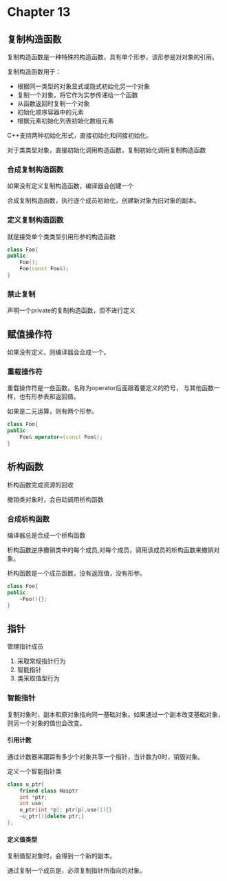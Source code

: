 # Chapter 13

## 复制构造函数

复制构造函数是一种特殊的构造函数，具有单个形参，该形参是对对象的引用。

复制构造函数用于：
+ 根据同一类型的对象显式或隐式初始化另一个对象
+ 复制一个对象，将它作为实参传递给一个函数
+ 从函数返回时复制一个对象
+ 初始化顺序容器中的元素
+ 根据元素初始化列表初始化数组元素

C++支持两种初始化形式，直接初始化和间接初始化。

对于类类型对象，直接初始化调用构造函数，复制初始化调用复制构造函数


### 合成复制构造函数

如果没有定义复制构造函数，编译器会创建一个

合成复制构造函数，执行逐个成员初始化，创建新对象为旧对象的副本。

### 定义复制构造函数

就是接受单个类类型引用形参的构造函数

``` c++
class Foo{
public:
	Foo();
	Foo(const Foo&);
}
```

### 禁止复制

声明一个private的复制构造函数，但不进行定义

## 赋值操作符

如果没有定义，则编译器会合成一个。

### 重载操作符

重载操作符是一些函数，名称为operator后面跟着要定义的符号，
与其他函数一样，也有形参表和返回值。

如果是二元运算，则有两个形参。

``` c++
class Foo{
public:
	Foo& operator=(const Foo&);
}
```

## 析构函数

析构函数完成资源的回收

撤销类对象时，会自动调用析构函数

### 合成析构函数

编译器总是合成一个析构函数

析构函数逆序撤销类中的每个成员,对每个成员，调用该成员的析构函数来撤销对象。

析构函数是一个成员函数，没有返回值，没有形参。

``` c++
class Foo{
public:
	~Foo(){};
}
```

## 指针

管理指针成员
1. 采取常规指针行为
2. 智能指针
3. 类采取值型行为

### 智能指针

复制对象时，副本和原对象指向同一基础对象。如果通过一个副本改变基础对象，则另一个对象的值也会改变。

#### 引用计数

通过计数器来跟踪有多少个对象共享一个指针，当计数为0时，销毁对象。

定义一个智能指针类
``` c++
class u_ptr{
	friend class Hasptr
	int *ptr;
	int use;
	u_ptr(int *p): ptr(p),use(1){}
	~u_ptr(){delete ptr;}
};

```

#### 定义值类型

复制值型对象时，会得到一个新的副本。

通过复制一个成员是，必须复制指针所指向的对象。
